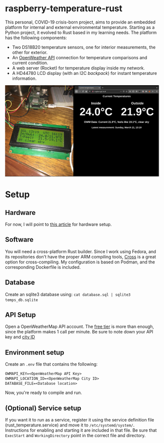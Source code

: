 # raspberry-temperature-rust

This personal, COVID-19 crisis-born project, aims to provide an embedded
platform for internal and external environmental temperature. Starting as a
Python project, it evolved to Rust based in my learning needs. The platform has
the following components:

* Two DS18B20 temperature sensors, one for interior measurements, the other for
exterior.
* An [OpenWeather API](https://openweathermap.org/api) connection for temperature comparisons and current
condition.
* A web server (Rocket) for temperature display inside my network.
* A HD44780 LCD display (with an I2C _backpack_) for instant temperature
information.

![alt text](shots.png)

# Setup

## Hardware

For now, I will point to
[this article](https://www.circuitbasics.com/raspberry-pi-ds18b20-temperature-sensor-tutorial/)
for hardware setup.

## Software

You will need a cross-platform Rust builder. Since I work using Fedora, and
its repositories don't have the proper ARM compiling tools,
[Cross](https://github.com/rust-embedded/cross) is a great option for 
cross-compiling. My configuration is based on Podman, and the corresponding 
Dockerfile is included.

## Database

Create an sqlite3 database using: `cat database.sql | sqlite3 temps_db.sqlite`

## API Setup

Open a OpenWeatherMap API account. The [free tier](https://openweathermap.org/price) 
is more than enough, since the platform makes 1 call per minute. Be sure to
note down your API key and [city ID](https://openweathermap.org/current#cityid)

## Environment setup

Create an `.env` file that contains the following:

```
OWMAPI_KEY=<OpenWeatherMap API Key>
OWMAPI_LOCATION_ID=<OpenWeatherMap City ID>
DATABASE_FILE=<Database location>
```

Now, you're ready to compile and run.

## (Optional) Service setup

If you want it to run as a service, register it using the service definition
file (rust_temperature.service) and move it to `/etc/systemd/system/`.
Instructions for enabling and starting it are included in that file. Be sure
that `ExecStart` and `WorkingDirectory` point in the correct file and directory.

